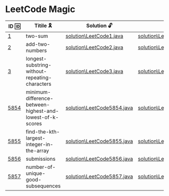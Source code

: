 # LeetCode Magic 

| ID 🆔 | Titile 🎗️ | Solution 🔓 | UT ✅ |
| ------ | ----------------- | --------------------- | ---------------------- |
| [1](https://leetcode-cn.com/problems/two-sum/) | two-sum | [solution\LeetCode1.java](src/main/java/me/hackhub/leetcode/solution\LeetCode1.java) | [solution\LeetCode1Test.java](src/test/java/me/hackhub/leetcode/solution\LeetCode1Test.java) |
| [2](https://leetcode-cn.com/problems/add-two-numbers/) | add-two-numbers | [solution\LeetCode2.java](src/main/java/me/hackhub/leetcode/solution\LeetCode2.java) | [solution\LeetCode2Test.java](src/test/java/me/hackhub/leetcode/solution\LeetCode2Test.java) |
| [3](https://leetcode-cn.com/problems/longest-substring-without-repeating-characters/) | longest-substring-without-repeating-characters | [solution\LeetCode3.java](src/main/java/me/hackhub/leetcode/solution\LeetCode3.java) | [solution\LeetCode3Test.java](src/test/java/me/hackhub/leetcode/solution\LeetCode3Test.java) |
| [5854](https://leetcode-cn.com/problems/minimum-difference-between-highest-and-lowest-of-k-scores/) | minimum-difference-between-highest-and-lowest-of-k-scores | [solution\LeetCode5854.java](src/main/java/me/hackhub/leetcode/solution\LeetCode5854.java) | [solution\LeetCode5854Test.java](src/test/java/me/hackhub/leetcode/solution\LeetCode5854Test.java) |
| [5855](https://leetcode-cn.com/problems/find-the-kth-largest-integer-in-the-array/) | find-the-kth-largest-integer-in-the-array | [solution\LeetCode5855.java](src/main/java/me/hackhub/leetcode/solution\LeetCode5855.java) | [solution\LeetCode5855Test.java](src/test/java/me/hackhub/leetcode/solution\LeetCode5855Test.java) |
| [5856](https://leetcode-cn.com/problems/minimum-number-of-work-sessions-to-finish-the-tasks/submissions/) | submissions | [solution\LeetCode5856.java](src/main/java/me/hackhub/leetcode/solution\LeetCode5856.java) | [solution\LeetCode5856Test.java](src/test/java/me/hackhub/leetcode/solution\LeetCode5856Test.java) |
| [5857](https://leetcode-cn.com/problems/number-of-unique-good-subsequences/) | number-of-unique-good-subsequences | [solution\LeetCode5857.java](src/main/java/me/hackhub/leetcode/solution\LeetCode5857.java) | [solution\LeetCode5857Test.java](src/test/java/me/hackhub/leetcode/solution\LeetCode5857Test.java) |
